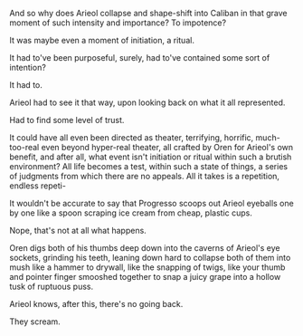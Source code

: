 And so why does Arieol collapse and shape-shift into Caliban in that grave moment of such intensity and importance? To impotence?

It was maybe even a moment of initiation, a ritual.

It had to've been purposeful, surely, had to've contained some sort of intention?

It had to.

Arieol had to see it that way, upon looking back on what it all represented.

Had to find some level of trust.

It could have all even been directed as theater, terrifying, horrific, much-too-real even beyond hyper-real theater, all crafted by Oren for Arieol's own benefit, and after all, what event isn't initiation or ritual within such a brutish environment? All life becomes a test, within such a state of things, a series of judgments from which there are no appeals. All it takes is a repetition, endless repeti-

It wouldn't be accurate to say that Progresso scoops out Arieol eyeballs one by one like a spoon scraping ice cream from cheap, plastic cups.

Nope, that's not at all what happens.

Oren digs both of his thumbs deep down into the caverns of Arieol's eye sockets, grinding his teeth, leaning down hard to collapse both of them into mush like a hammer to drywall, like the snapping of twigs, like your thumb and pointer finger smooshed together to snap a juicy grape into a hollow tusk of ruptuous puss.

Arieol knows, after this, there's no going back.

They scream.